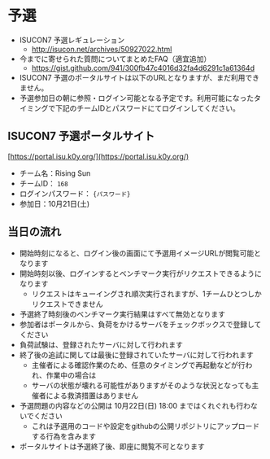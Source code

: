# 予選

* ISUCON7 予選レギュレーション
	* http://isucon.net/archives/50927022.html
* 今までに寄せられた質問についてまとめたFAQ（適宜追加）
  * https://gist.github.com/941/300fb47c4016d32fa4d6291c1a61364d
* ISUCON7 予選のポータルサイトは以下のURLとなりますが、まだ利用できません。
* 予選参加日の朝に参照・ログイン可能となる予定です。利用可能になったタイミングで下記のチームIDとパスワードにてログインしてください。

## ISUCON7 予選ポータルサイト
[https://portal.isu.k0y.org/](https://portal.isu.k0y.org/)

* チーム名：Rising Sun
* チームID： `168`
* ログインパスワード： `{パスワード}`
* 参加日：10月21日(土)

## 当日の流れ
* 開始時刻になると、ログイン後の画面にて予選用イメージURLが閲覧可能となります
* 開始時刻以後、ログインするとベンチマーク実行がリクエストできるようになります
	* リクエストはキューイングされ順次実行されますが、1チームひとつしかリクエストできません
* 予選終了時刻後のベンチマーク実行結果はすべて無効となります
* 参加者はポータルから、負荷をかけるサーバをチェックボックスで登録してください
* 負荷試験は、登録されたサーバに対して行われます
* 終了後の追試に関しては最後に登録されていたサーバに対して行われます
  * 主催者による確認作業のため、任意のタイミングで再起動などが行われ、作業中の場合は
  * サーバの状態が壊れる可能性がありますがそのような状況となっても主催者による救済措置はありません
* 予選問題の内容などの公開は 10月22日(日) 18:00 まではくれぐれも行わないでください
	* これは予選用のコードや設定をgithubの公開リポジトリにアップロードする行為を含みます
* ポータルサイトは予選終了後、即座に閲覧不可となります
